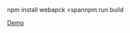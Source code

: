 <span>npm install </span>
<span>webapck</span>
<spannpm run build</span>

<a href="https://nabileboukourray.github.io/React-Simple-App/"> Demo </a>
